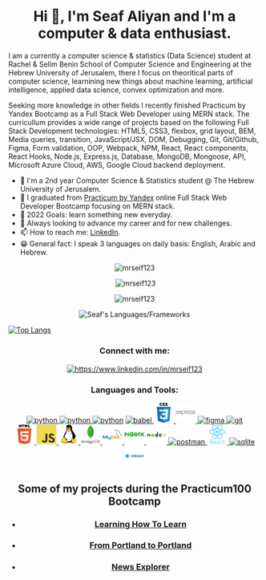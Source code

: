 <h1 align="center">Hi 👋, I'm Seaf Aliyan and I'm a computer & data enthusiast.</h1>

I am a currently a computer science & statistics (Data Science) student at Rachel & Selim Benin School of Computer Science and Engineering at the Hebrew University of Jerusalem, there I focus on theoritical parts of computer science, learnining new things about machine learning, artificial intelligence, applied data science, convex optimization and more.

Seeking more knowledge in other fields I recently finished Practicum by Yandex Bootcamp as a Full Stack Web Developer using MERN stack. The curricullum provides a wide range of projects based on the following Full Stack Development technologies: HTML5, CSS3, flexbox, grid layout, BEM, Media queries, transition, JavaScript/JSX, DOM, Debugging, Git, Git/Github, Figma, Form validation, OOP, Webpack, NPM, React, React components, React Hooks, Node.js, Express.js, Database, MongoDB, Mongoose, API, Microsoft Azure Cloud, AWS, Google Cloud backend deployment.

- 💙  I'm a 2nd year Computer Science & Statistics student @ The Hebrew University of Jerusalem.
- 🔭  I graduated from [Practicum by Yandex](https://practicum.yandex.com/web/) online Full Stack Web Developer Bootcamp focusing on MERN stack.
- 🥅  2022 Goals: learn something new everyday.
- 🤔  Always looking to advance my career and for new challenges. 
- 📫  How to reach me: [LinkedIn](https://www.linkedin.com/in/mrseif123/).
- 😁  General fact: I speak 3 languages on daily basis: English, Arabic and Hebrew.

<p align="center"> <img src="https://komarev.com/ghpvc/?username=mrseif123&label=Profile%20views&color=0e75b6&style=flat" alt="mrseif123" /> </p>

<p align="center">&nbsp;<img src="https://github-readme-stats.vercel.app/api?username=mrseif123&show_icons=true&theme=tokyonight&locale=en" alt="mrseif123" /></p>

<p align="center"><img src="https://github-readme-streak-stats.herokuapp.com/?user=mrseif123&&theme=tokyonight" alt="mrseif123" /></p>

<div align="center">
<img  src = "https://github-readme-stats.vercel.app/api/top-langs?username=mrseif123&show_icons=true&count_private=true&locale=en&layout=compact&langs_count=10&hide_border=true&bg_color=151515&title_color=FB8C00&text_color=fff&icon_color=fff" alt = "Seaf's Languages/Frameworks" width = 400 />
</div>

[![Top Langs](https://github-readme-stats.vercel.app/api/top-langs/?username=mrseif123&langs_count=10)](https://github.com/mrseif123/github-readme-stats)

<h3 align="center">Connect with me:</h3>
<p align="center">
<a href="https://linkedin.com/in/https://www.linkedin.com/in/mrseif123" target="blank">
    <img align="center" src="https://cdn.jsdelivr.net/npm/simple-icons@3.0.1/icons/linkedin.svg" alt="https://www.linkedin.com/in/mrseif123" height="30" width="40" />
</a>
</p>



<h3 align="center">Languages and Tools:</h3>
<p align="center"> 
    <a href="https://www.python.org/" target="_blank"> <img src="https://banner2.cleanpng.com/20190623/etv/kisspng-python-high-level-programming-language-computer-pr-photos-ottawa-python-authors-group-ottawa-on-5d0f0abf37c231.0386740715612668792284.jpg" alt="python" width="40" height="40" /> </a>
    <a href="https://www.java.com/en/" target="_blank"> <img src="https://w7.pngwing.com/pngs/837/18/png-transparent-logo-java-runtime-environment-programming-language-runtime-system-oracle-text-logo-desktop-wallpaper.png" alt="python" width="40" height="40" /> </a>
    <a href="https://www.cprogramming.com/" target="_blank"> <img src="https://docs.microsoft.com/cs-cz/windows/images/c-logo.png" alt="python" width="40" height="40" /></a>
    <a href="https://babeljs.io/" target="_blank"> <img src="https://www.vectorlogo.zone/logos/babeljs/babeljs-icon.svg" alt="babel" width="40" height="40"/> </a> 
    <a href="https://www.w3schools.com/css/" target="_blank"> <img src="https://raw.githubusercontent.com/devicons/devicon/master/icons/css3/css3-original-wordmark.svg" alt="css3" width="40" height="40"/> </a> 
    <a href="https://expressjs.com" target="_blank"> <img src="https://raw.githubusercontent.com/devicons/devicon/master/icons/express/express-original-wordmark.svg" alt="express" width="40" height="40"/> </a> 
    <a href="https://www.figma.com/" target="_blank"> <img src="https://www.vectorlogo.zone/logos/figma/figma-icon.svg" alt="figma" width="40" height="40"/> </a> 
    <a href="https://git-scm.com/" target="_blank"> <img src="https://www.vectorlogo.zone/logos/git-scm/git-scm-icon.svg" alt="git" width="40" height="40"/> </a> 
    <br>
    <a href="https://www.w3.org/html/" target="_blank"> <img src="https://raw.githubusercontent.com/devicons/devicon/master/icons/html5/html5-original-wordmark.svg" alt="html5" width="40" height="40"/> </a> 
    <a href="https://developer.mozilla.org/en-US/docs/Web/JavaScript" target="_blank"> <img src="https://raw.githubusercontent.com/devicons/devicon/master/icons/javascript/javascript-original.svg" alt="javascript" width="40" height="40"/> </a> 
    <a href="https://www.linux.org/" target="_blank"> <img src="https://raw.githubusercontent.com/devicons/devicon/master/icons/linux/linux-original.svg" alt="linux" width="40" height="40"/> </a> 
    <a href="https://www.mongodb.com/" target="_blank"> <img src="https://raw.githubusercontent.com/devicons/devicon/master/icons/mongodb/mongodb-original-wordmark.svg" alt="mongodb" width="40" height="40"/> </a> 
    <a href="https://www.mysql.com/" target="_blank"> <img src="https://raw.githubusercontent.com/devicons/devicon/master/icons/mysql/mysql-original-wordmark.svg" alt="mysql" width="40" height="40"/> </a> 
    <a href="https://www.nginx.com" target="_blank"> <img src="https://raw.githubusercontent.com/devicons/devicon/master/icons/nginx/nginx-original.svg" alt="nginx" width="40" height="40"/> </a> 
    <a href="https://nodejs.org" target="_blank"> <img src="https://raw.githubusercontent.com/devicons/devicon/master/icons/nodejs/nodejs-original-wordmark.svg" alt="nodejs" width="40" height="40"/> </a> 
    <a href="https://postman.com" target="_blank"> <img src="https://www.vectorlogo.zone/logos/getpostman/getpostman-icon.svg" alt="postman" width="40" height="40"/> </a> 
    <a href="https://reactjs.org/" target="_blank"> <img src="https://raw.githubusercontent.com/devicons/devicon/master/icons/react/react-original-wordmark.svg" alt="react" width="40" height="40"/> </a> 
    <a href="https://www.sqlite.org/" target="_blank"> <img src="https://www.vectorlogo.zone/logos/sqlite/sqlite-icon.svg" alt="sqlite" width="40" height="40"/> </a> 
    <a href="https://webpack.js.org" target="_blank"> <img src="https://raw.githubusercontent.com/devicons/devicon/d00d0969292a6569d45b06d3f350f463a0107b0d/icons/webpack/webpack-original-wordmark.svg" alt="webpack" width="40" height="40"/> </a> 


<h2 align="center">Some of my projects during the Practicum100 Bootcamp</h2> 
<ul align="center">
    <li>
        <h3 align="center"><a href="https://mrseif123.github.io/Learning-How-to-Learn/">Learning How To Learn</a></h3>
    </li>
    <li>
        <h3 align="center"><a href="https://mrseif123.github.io/From-Portland-to-Portland/">From Portland to Portland</a></h3>
    </li>
    <li>
        <h3 align="center"><a href="https://mrseif12.students.nomoreparties.sbs/">News Explorer</a></h3>
    </li>
<ul>
